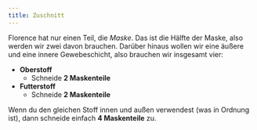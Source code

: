 ```yaml
---
title: Zuschnitt
---
```


Florence hat nur einen Teil, die *Maske*. Das ist die Hälfte der Maske, also werden wir zwei davon brauchen. Darüber hinaus wollen wir eine äußere und eine innere Gewebeschicht, also brauchen wir insgesamt vier:

-   **Oberstoff**
    -   Schneide **2 Maskenteile**
-   **Futterstoff**
    -   Schneide **2 Maskenteile**

Wenn du den gleichen Stoff innen und außen verwendest (was in Ordnung ist), dann schneide einfach **4 Maskenteile** zu.
